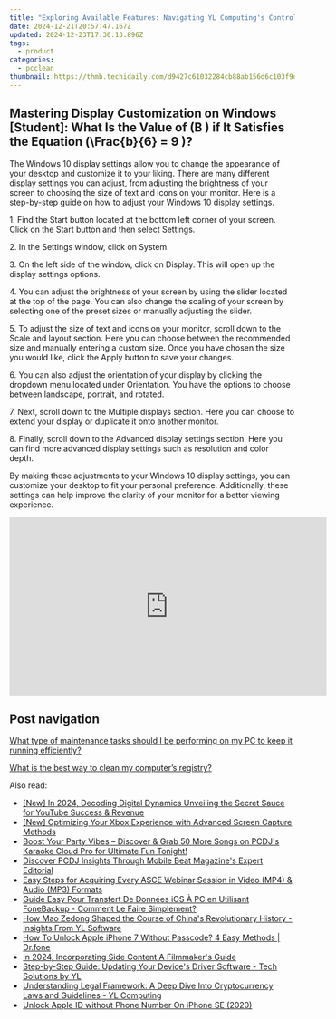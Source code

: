 ```yaml
---
title: "Exploring Available Features: Navigating YL Computing's Control Panel"
date: 2024-12-21T20:57:47.167Z
updated: 2024-12-23T17:30:13.896Z
tags:
  - product
categories:
  - pcclean
thumbnail: https://thmb.techidaily.com/d9427c61032284cb88ab156d6c103f9d31f7d2686f689f4e79141572fa04ae5d.jpg
---
```


## Mastering Display Customization on Windows [Student]: What Is the Value of \(B \) if It Satisfies the Equation \(\Frac{b}{6} = 9 \)?

The Windows 10 display settings allow you to change the appearance of your desktop and customize it to your liking. There are many different display settings you can adjust, from adjusting the brightness of your screen to choosing the size of text and icons on your monitor. Here is a step-by-step guide on how to adjust your Windows 10 display settings. 

1\. Find the Start button located at the bottom left corner of your screen. Click on the Start button and then select Settings.

2\. In the Settings window, click on System.

3\. On the left side of the window, click on Display. This will open up the display settings options. 

4\. You can adjust the brightness of your screen by using the slider located at the top of the page. You can also change the scaling of your screen by selecting one of the preset sizes or manually adjusting the slider.

5\. To adjust the size of text and icons on your monitor, scroll down to the Scale and layout section. Here you can choose between the recommended size and manually entering a custom size. Once you have chosen the size you would like, click the Apply button to save your changes.

6\. You can also adjust the orientation of your display by clicking the dropdown menu located under Orientation. You have the options to choose between landscape, portrait, and rotated.

7\. Next, scroll down to the Multiple displays section. Here you can choose to extend your display or duplicate it onto another monitor.

8\. Finally, scroll down to the Advanced display settings section. Here you can find more advanced display settings such as resolution and color depth. 

By making these adjustments to your Windows 10 display settings, you can customize your desktop to fit your personal preference. Additionally, these settings can help improve the clarity of your monitor for a better viewing experience.

<!-- affiliate ads begin -->
<iframe width="560" height="315" src="https://www.youtube.com/embed/zXUt81WsQpI?si=W3DKIAsa2-qbGadJ" title="YouTube video player" frameborder="0" allow="accelerometer; autoplay; clipboard-write; encrypted-media; gyroscope; picture-in-picture; web-share" referrerpolicy="strict-origin-when-cross-origin" allowfullscreen></iframe>
<!-- affiliate ads end -->

## Post navigation

[What type of maintenance tasks should I be performing on my PC to keep it running efficiently?](https://tools.techidaily.com/pcclean/products/)

[What is the best way to clean my computer’s registry?](https://tools.techidaily.com/pcclean/products/)

<ins class="adsbygoogle"
     style="display:block"
     data-ad-format="autorelaxed"
     data-ad-client="ca-pub-7571918770474297"
     data-ad-slot="1223367746"></ins>

<ins class="adsbygoogle"
     style="display:block"
     data-ad-client="ca-pub-7571918770474297"
     data-ad-slot="8358498916"
     data-ad-format="auto"
     data-full-width-responsive="true"></ins>

<span class="atpl-alsoreadstyle">Also read:</span>
<div><ul>
<li><a href="https://youtube-tips.techidaily.com/n-2024-decoding-digital-dynamics-unveiling-the-secret-sauce-for-youtube-success-and-revenue/"><u>[New] In 2024, Decoding Digital Dynamics Unveiling the Secret Sauce for YouTube Success & Revenue</u></a></li>
<li><a href="https://screen-sharing-recording.techidaily.com/new-optimizing-your-xbox-experience-with-advanced-screen-capture-methods/"><u>[New] Optimizing Your Xbox Experience with Advanced Screen Capture Methods</u></a></li>
<li><a href="https://win-hot.techidaily.com/boost-your-party-vibes-discover-and-grab-50-more-songs-on-pcdjs-karaoke-cloud-pro-for-ultimate-fun-tonight/"><u>Boost Your Party Vibes – Discover & Grab 50 More Songs on PCDJ's Karaoke Cloud Pro for Ultimate Fun Tonight!</u></a></li>
<li><a href="https://win-hot.techidaily.com/discover-pcdj-insights-through-mobile-beat-magazines-expert-editorial/"><u>Discover PCDJ Insights Through Mobile Beat Magazine's Expert Editorial</u></a></li>
<li><a href="https://fox-tips.techidaily.com/easy-steps-for-acquiring-every-asce-webinar-session-in-video-mp4-and-audio-mp3-formats/"><u>Easy Steps for Acquiring Every ASCE Webinar Session in Video (MP4) & Audio (MP3) Formats</u></a></li>
<li><a href="https://discover-extraordinary.techidaily.com/guide-easy-pour-transfert-de-donnees-ios-a-pc-en-utilisant-fonebackup-comment-le-faire-simplement/"><u>Guide Easy Pour Transfert De Données iOS À PC en Utilisant FoneBackup - Comment Le Faire Simplement?</u></a></li>
<li><a href="https://win-hot.techidaily.com/how-mao-zedong-shaped-the-course-of-chinas-revolutionary-history-insights-from-yl-software/"><u>How Mao Zedong Shaped the Course of China's Revolutionary History - Insights From YL Software</u></a></li>
<li><a href="https://iphone-unlock.techidaily.com/how-to-unlock-apple-iphone-7-without-passcode-4-easy-methods-drfone-by-drfone-ios/"><u>How To Unlock Apple iPhone 7 Without Passcode? 4 Easy Methods | Dr.fone</u></a></li>
<li><a href="https://fox-friendly.techidaily.com/in-2024-incorporating-side-content-a-filmmakers-guide/"><u>In 2024, Incorporating Side Content A Filmmaker's Guide</u></a></li>
<li><a href="https://win-hot.techidaily.com/step-by-step-guide-updating-your-devices-driver-software-tech-solutions-by-yl/"><u>Step-by-Step Guide: Updating Your Device's Driver Software - Tech Solutions by YL</u></a></li>
<li><a href="https://win-hot.techidaily.com/understanding-legal-framework-a-deep-dive-into-cryptocurrency-laws-and-guidelines-yl-computing/"><u>Understanding Legal Framework: A Deep Dive Into Cryptocurrency Laws and Guidelines - YL Computing</u></a></li>
<li><a href="https://apple-account.techidaily.com/unlock-apple-id-without-phone-number-on-iphone-se-2020-by-drfone-ios/"><u>Unlock Apple ID without Phone Number On iPhone SE (2020)</u></a></li>
</ul></div>

